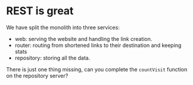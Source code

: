 # REST is great

We have split the monolith into three services:

- web: serving the website and handling the link creation.
- router: routing from shortened links to their destination and keeping stats
- repository: storing all the data.

There is just one thing missing, can you complete the `countVisit` function on the repository server?

